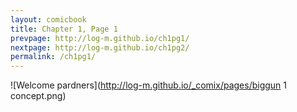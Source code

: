 ```yaml
---
layout: comicbook
title: Chapter 1, Page 1
prevpage: http://log-m.github.io/ch1pg1/
nextpage: http://log-m.github.io/ch1pg2/
permalink: /ch1pg1/
---
```

![Welcome pardners](http://log-m.github.io/_comix/pages/biggun 1 concept.png) 
